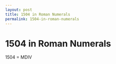 ```yaml
---
layout: post
title: 1504 in Roman Numerals
permalink: 1504-in-roman-numerals
---
```


# 1504 in Roman Numerals

1504 = MDIV
